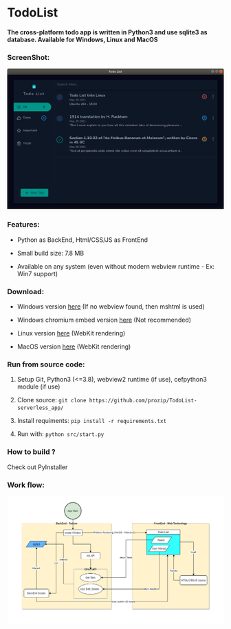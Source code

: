 # TodoList

#### The cross-platform todo app is written in Python3 and use sqlite3 as database. Available for Windows, Linux and MacOS

### ScreenShot:

![Linux](https://github.com/prozip/TodoList-serverless_app/raw/master/image/linux_test.png)





### Features:

- Python as BackEnd, Html/CSS/JS as FrontEnd

- Small build size: 7.8 MB

- Available on any system (even without modern webview runtime - Ex: Win7 support)

  

### Download:

- Windows version [here](https://github.com/prozip/TodoList-serverless_app/raw/master/build/windows/todo.exe) (If no webview found, then mshtml is used)

- Windows chromium embed version [here](https://github.com/prozip/TodoList-serverless_app/raw/master/build/windows/todo_chromium.exe) (Not recommended)

- Linux version [here](https://github.com/prozip/TodoList-serverless_app/raw/master/build/linux/todo) (WebKit rendering)

- MacOS version [here](https://github.com/prozip/TodoList-serverless_app/raw/master/build/macosx/todo) (WebKit rendering)

  

### Run from source code:

1. Setup Git, Python3 (<=3.8), webview2 runtime (if use), cefpython3 module (if use)

2. Clone source: `git clone https://github.com/prozip/TodoList-serverless_app/`

3. Install requiments: `pip install -r requirements.txt`

4. Run with: `python src/start.py`

   

### How to build ?

 Check out PyInstaller





### Work flow:

![app_flow](https://github.com/prozip/TodoList-serverless_app/blob/master/image/app_flow.png)



